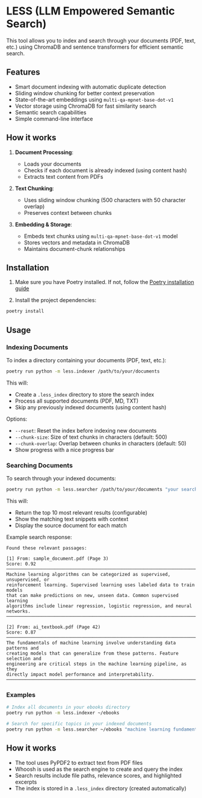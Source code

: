 # LESS (LLM Empowered Semantic Search)

This tool allows you to index and search through your documents (PDF, text, etc.) using ChromaDB and sentence transformers for efficient semantic search.

## Features

- Smart document indexing with automatic duplicate detection
- Sliding window chunking for better context preservation
- State-of-the-art embeddings using `multi-qa-mpnet-base-dot-v1`
- Vector storage using ChromaDB for fast similarity search
- Semantic search capabilities
- Simple command-line interface

## How it works

1. **Document Processing**:
   - Loads your documents
   - Checks if each document is already indexed (using content hash)
   - Extracts text content from PDFs

2. **Text Chunking**:
   - Uses sliding window chunking (500 characters with 50 character overlap)
   - Preserves context between chunks

3. **Embedding & Storage**:
   - Embeds text chunks using `multi-qa-mpnet-base-dot-v1` model
   - Stores vectors and metadata in ChromaDB
   - Maintains document-chunk relationships

## Installation

1. Make sure you have Poetry installed. If not, follow the [Poetry installation guide](https://python-poetry.org/docs/#installation)

2. Install the project dependencies:
```bash
poetry install
```

## Usage

### Indexing Documents

To index a directory containing your documents (PDF, text, etc.):
```bash
poetry run python -m less.indexer /path/to/your/documents
```

This will:
- Create a `.less_index` directory to store the search index
- Process all supported documents (PDF, MD, TXT)
- Skip any previously indexed documents (using content hash)

Options:
- `--reset`: Reset the index before indexing new documents
- `--chunk-size`: Size of text chunks in characters (default: 500)
- `--chunk-overlap`: Overlap between chunks in characters (default: 50)
- Show progress with a nice progress bar

### Searching Documents

To search through your indexed documents:
```bash
poetry run python -m less.searcher /path/to/your/documents "your search query"
```

This will:
- Return the top 10 most relevant results (configurable)
- Show the matching text snippets with context
- Display the source document for each match

Example search response:
```
Found these relevant passages:

[1] From: sample_document.pdf (Page 3)
Score: 0.92
────────────────────────────────────────────────────────────────────────────────
Machine learning algorithms can be categorized as supervised, unsupervised, or
reinforcement learning. Supervised learning uses labeled data to train models
that can make predictions on new, unseen data. Common supervised learning
algorithms include linear regression, logistic regression, and neural networks.
────────────────────────────────────────────────────────────────────────────────

[2] From: ai_textbook.pdf (Page 42)
Score: 0.87
────────────────────────────────────────────────────────────────────────────────
The fundamentals of machine learning involve understanding data patterns and
creating models that can generalize from these patterns. Feature selection and
engineering are critical steps in the machine learning pipeline, as they
directly impact model performance and interpretability.
────────────────────────────────────────────────────────────────────────────────
```

### Examples

```bash
# Index all documents in your ebooks directory
poetry run python -m less.indexer ~/ebooks

# Search for specific topics in your indexed documents
poetry run python -m less.searcher ~/ebooks "machine learning fundamentals"
```

## How it works

- The tool uses PyPDF2 to extract text from PDF files
- Whoosh is used as the search engine to create and query the index
- Search results include file paths, relevance scores, and highlighted excerpts
- The index is stored in a `.less_index` directory (created automatically)
